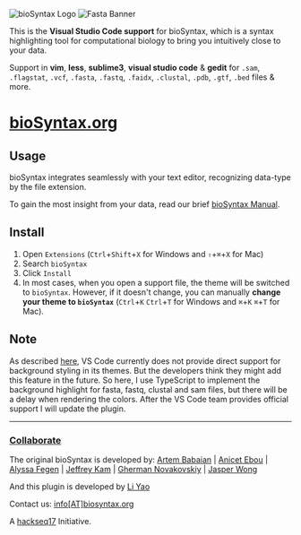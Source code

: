 ![bioSyntax Logo](https://raw.githubusercontent.com/bioSyntax/bioSyntax/master/bioSyntax_logo.png)
![Fasta Banner](https://biosyntax.org/images/fa-banner.png)

This is the **Visual Studio Code support** for bioSyntax, which is a syntax highlighting tool for computational biology to bring you intuitively close to your data.

Support in **vim**, **less**, **sublime3**, **visual studio code** & **gedit** for `.sam`, `.flagstat`, `.vcf`, `.fasta`, `.fastq`, `.faidx`, `.clustal`, `.pdb`, `.gtf`, `.bed` files & more.

# [bioSyntax.org](http://biosyntax.org/)

## Usage
bioSyntax integrates seamlessly with your text editor, recognizing data-type by the file extension.

To gain the most insight from your data, read our brief [bioSyntax Manual](http://bioSyntax.org/man).

## Install
1. Open `Extensions` (`Ctrl`+`Shift`+`X` for Windows and `⇧`+`⌘`+`X` for Mac)
2. Search `bioSyntax`
3. Click `Install`
4. In most cases, when you open a support file, the theme will be switched to `bioSyntax`. However, if it doesn't change, you can manually **change your theme to `bioSyntax`** (`Ctrl`+`K` `Ctrl`+`T` for Windows and `⌘`+`K` `⌘`+`T` for Mac).

## Note

As described [here](https://github.com/Microsoft/vscode/issues/3429), VS Code currently does not provide direct support for background styling in its themes. But the developers think they might add this feature in the future. So here, I use TypeScript to implement the background highlight for fasta, fastq, clustal and sam files, but there will be a delay when rendering the colors. After the VS Code team provides official support I will update the plugin.

*************************************************

### [Collaborate](http://biosyntax.org/dev)

The original bioSyntax is developed by: [Artem Babaian](https://github.com/ababaian) | [Anicet Ebou](https://github.com/ebedthan) | [Alyssa Fegen](https://github.com/alyeffy) | [Jeffrey Kam](https://github.com/lazypanda10117) | [Gherman Novakovskiy](https://github.com/fransilvion) | [Jasper Wong](https://github.com/Jwong684)

And this plugin is developed by [Li Yao](https://github.com/liyao001)

Contact us: [info[AT]biosyntax.org](mailto:info@biosyntax.org)

A [hackseq17](https://www.hackseq.com) Initiative.
